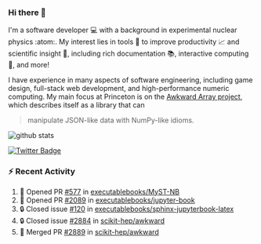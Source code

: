 ### Hi there 👋 

I'm a software developer 💻 with a background in experimental nuclear physics :atom:. My interest lies in tools :wrench: to improve productivity :chart_with_upwards_trend: and scientific insight :telescope:, including rich documentation 📚, interactive computing 🧮, and more! 

I have experience in many aspects of software engineering, including game design, full-stack web development, and high-performance numeric computing. My main focus at Princeton is on the [Awkward Array project](awkward-array.org/), which describes itself as a library that can 
> manipulate JSON-like data with NumPy-like idioms.

![github stats](https://github-readme-stats.vercel.app/api?username=agoose77&show_icons=true&hide_rank=true&hide_title=true&bg_color=30,e76445,904e95&text_color=efe3ec&icon_color=efe3ec)
<!--
**agoose77/agoose77** is a ✨ _special_ ✨ repository because its `README.md` (this file) appears on your GitHub profile.

Here are some ideas to get you started:

- 🔭 I’m currently working on ...
- 🌱 I’m currently learning ...
- 👯 I’m looking to collaborate on ...
- 🤔 I’m looking for help with ...
- 💬 Ask me about ...
- 📫 How to reach me: ...
- 😄 Pronouns: ...
- ⚡ Fun fact: ...
-->

[![Twitter Badge](https://img.shields.io/twitter/follow/agoose77?style=flat-square&logo=Twitter&logoColor=white&color=cornflowerblue)](https://twitter.com/agoose77)

### :zap: Recent Activity

<!--START_SECTION:activity-->
1. 💪 Opened PR [#577](https://github.com/executablebooks/MyST-NB/pull/577) in [executablebooks/MyST-NB](https://github.com/executablebooks/MyST-NB)
2. 💪 Opened PR [#2089](https://github.com/executablebooks/jupyter-book/pull/2089) in [executablebooks/jupyter-book](https://github.com/executablebooks/jupyter-book)
3. 🔒 Closed issue [#120](https://github.com/executablebooks/sphinx-jupyterbook-latex/issues/120) in [executablebooks/sphinx-jupyterbook-latex](https://github.com/executablebooks/sphinx-jupyterbook-latex)
4. 🔒 Closed issue [#2884](https://github.com/scikit-hep/awkward/issues/2884) in [scikit-hep/awkward](https://github.com/scikit-hep/awkward)
5. 🎉 Merged PR [#2889](https://github.com/scikit-hep/awkward/pull/2889) in [scikit-hep/awkward](https://github.com/scikit-hep/awkward)
<!--END_SECTION:activity-->
